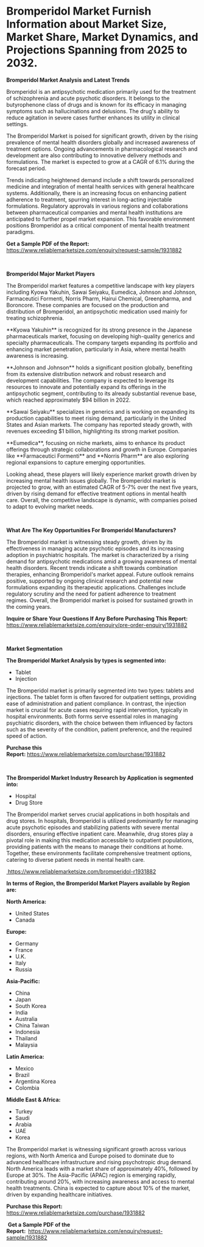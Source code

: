 <p><h1>Bromperidol Market Furnish Information about Market Size, Market Share, Market Dynamics, and Projections Spanning from 2025 to 2032.</h1></p><p><strong>Bromperidol Market Analysis and Latest Trends</strong></p>
<p><p>Bromperidol is an antipsychotic medication primarily used for the treatment of schizophrenia and acute psychotic disorders. It belongs to the butyrophenone class of drugs and is known for its efficacy in managing symptoms such as hallucinations and delusions. The drug's ability to reduce agitation in severe cases further enhances its utility in clinical settings.</p><p>The Bromperidol Market is poised for significant growth, driven by the rising prevalence of mental health disorders globally and increased awareness of treatment options. Ongoing advancements in pharmacological research and development are also contributing to innovative delivery methods and formulations. The market is expected to grow at a CAGR of 6.1% during the forecast period. </p><p>Trends indicating heightened demand include a shift towards personalized medicine and integration of mental health services with general healthcare systems. Additionally, there is an increasing focus on enhancing patient adherence to treatment, spurring interest in long-acting injectable formulations. Regulatory approvals in various regions and collaborations between pharmaceutical companies and mental health institutions are anticipated to further propel market expansion. This favorable environment positions Bromperidol as a critical component of mental health treatment paradigms.</p></p>
<p><strong>Get a Sample PDF of the Report:&nbsp;</strong> <a href="https://www.reliablemarketsize.com/enquiry/request-sample/1931882?utm_campaign=2628&utm_medium=2&utm_source=Github&utm_content=ia&utm_term=19042025&utm_id=bromperidol">https://www.reliablemarketsize.com/enquiry/request-sample/1931882</a></p>
<p>&nbsp;</p>
<p><strong>Bromperidol Major Market Players</strong></p>
<p><p>The Bromperidol market features a competitive landscape with key players including Kyowa Yakuhin, Sawai Seiyaku, Eumedica, Johnson and Johnson, Farmaceutici Formenti, Norris Pharm, Hairui Chemical, Greenpharma, and Boroncore. These companies are focused on the production and distribution of Bromperidol, an antipsychotic medication used mainly for treating schizophrenia.</p><p>**Kyowa Yakuhin** is recognized for its strong presence in the Japanese pharmaceuticals market, focusing on developing high-quality generics and specialty pharmaceuticals. The company targets expanding its portfolio and enhancing market penetration, particularly in Asia, where mental health awareness is increasing.</p><p>**Johnson and Johnson** holds a significant position globally, benefiting from its extensive distribution network and robust research and development capabilities. The company is expected to leverage its resources to innovate and potentially expand its offerings in the antipsychotic segment, contributing to its already substantial revenue base, which reached approximately $94 billion in 2022.</p><p>**Sawai Seiyaku** specializes in generics and is working on expanding its production capabilities to meet rising demand, particularly in the United States and Asian markets. The company has reported steady growth, with revenues exceeding $1 billion, highlighting its strong market position.</p><p>**Eumedica**, focusing on niche markets, aims to enhance its product offerings through strategic collaborations and growth in Europe. Companies like **Farmaceutici Formenti** and **Norris Pharm** are also exploring regional expansions to capture emerging opportunities.</p><p>Looking ahead, these players will likely experience market growth driven by increasing mental health issues globally. The Bromperidol market is projected to grow, with an estimated CAGR of 5-7% over the next five years, driven by rising demand for effective treatment options in mental health care. Overall, the competitive landscape is dynamic, with companies poised to adapt to evolving market needs.</p></p>
<p>&nbsp;</p>
<p><strong>What Are The Key Opportunities For Bromperidol Manufacturers?</strong></p>
<p><p>The Bromperidol market is witnessing steady growth, driven by its effectiveness in managing acute psychotic episodes and its increasing adoption in psychiatric hospitals. The market is characterized by a rising demand for antipsychotic medications amid a growing awareness of mental health disorders. Recent trends indicate a shift towards combination therapies, enhancing Bromperidol's market appeal. Future outlook remains positive, supported by ongoing clinical research and potential new formulations expanding its therapeutic applications. Challenges include regulatory scrutiny and the need for patient adherence to treatment regimes. Overall, the Bromperidol market is poised for sustained growth in the coming years.</p></p>
<p><strong>Inquire or Share Your Questions If Any Before Purchasing This Report:</strong> <a href="https://www.reliablemarketsize.com/enquiry/pre-order-enquiry/1931882?utm_campaign=2628&utm_medium=2&utm_source=Github&utm_content=ia&utm_term=19042025&utm_id=bromperidol">https://www.reliablemarketsize.com/enquiry/pre-order-enquiry/1931882</a></p>
<p>&nbsp;</p>
<p><strong>Market Segmentation</strong></p>
<p><strong>The Bromperidol Market Analysis by types is segmented into:</strong></p>
<p><ul><li>Tablet</li><li>Injection</li></ul></p>
<p><p>The Bromperidol market is primarily segmented into two types: tablets and injections. The tablet form is often favored for outpatient settings, providing ease of administration and patient compliance. In contrast, the injection market is crucial for acute cases requiring rapid intervention, typically in hospital environments. Both forms serve essential roles in managing psychiatric disorders, with the choice between them influenced by factors such as the severity of the condition, patient preference, and the required speed of action.</p></p>
<p><strong>Purchase this Report:&nbsp;</strong><a href="https://www.reliablemarketsize.com/purchase/1931882?utm_campaign=2628&utm_medium=2&utm_source=Github&utm_content=ia&utm_term=19042025&utm_id=bromperidol">https://www.reliablemarketsize.com/purchase/1931882</a></p>
<p>&nbsp;</p>
<p><strong>The Bromperidol Market Industry Research by Application is segmented into:</strong></p>
<p><ul><li>Hospital</li><li>Drug Store</li></ul></p>
<p><p>The Bromperidol market serves crucial applications in both hospitals and drug stores. In hospitals, Bromperidol is utilized predominantly for managing acute psychotic episodes and stabilizing patients with severe mental disorders, ensuring effective inpatient care. Meanwhile, drug stores play a pivotal role in making this medication accessible to outpatient populations, providing patients with the means to manage their conditions at home. Together, these environments facilitate comprehensive treatment options, catering to diverse patient needs in mental health care.</p></p>
<p><a href="https://www.reliablemarketsize.com/bromperidol-r1931882?utm_campaign=2628&utm_medium=2&utm_source=Github&utm_content=ia&utm_term=19042025&utm_id=bromperidol">&nbsp;https://www.reliablemarketsize.com/bromperidol-r1931882</a></p>
<p><strong>In terms of Region, the Bromperidol Market Players available by Region are:</strong></p>
<p>
    <p> <strong> North America: </strong>
        <ul>
            <li>United States</li>
            <li>Canada</li>
        </ul>
        </p> 
    <p> <strong> Europe: </strong>
        <ul>
            <li>Germany</li>
            <li>France</li>
            <li>U.K.</li>
            <li>Italy</li>
            <li>Russia</li>
        </ul>
        </p> 
    <p> <strong> Asia-Pacific: </strong>
        <ul>
            <li>China</li>
            <li>Japan</li>
            <li>South Korea</li>
            <li>India</li>
            <li>Australia</li>
            <li>China Taiwan</li>
            <li>Indonesia</li>
            <li>Thailand</li>
            <li>Malaysia</li>
        </ul>
        </p> 
    <p> <strong> Latin America: </strong>
        <ul>
            <li>Mexico</li>
            <li>Brazil</li>
            <li>Argentina Korea</li>
            <li>Colombia</li>
        </ul>
        </p> 
    <p> <strong> Middle East & Africa: </strong>
        <ul>
            <li>Turkey</li>
            <li>Saudi</li>
            <li>Arabia</li>
            <li>UAE</li>
            <li>Korea</li>
        </ul>
    </p>
    </p>
<p><p>The Bromperidol market is witnessing significant growth across various regions, with North America and Europe poised to dominate due to advanced healthcare infrastructure and rising psychotropic drug demand. North America leads with a market share of approximately 40%, followed by Europe at 30%. The Asia-Pacific (APAC) region is emerging rapidly, contributing around 20%, with increasing awareness and access to mental health treatments. China is expected to capture about 10% of the market, driven by expanding healthcare initiatives.</p></p>
<p><strong>Purchase this Report: </strong><a href="https://www.reliablemarketsize.com/purchase/1931882?utm_campaign=2628&utm_medium=2&utm_source=Github&utm_content=ia&utm_term=19042025&utm_id=bromperidol">https://www.reliablemarketsize.com/purchase/1931882</a></p>
<p>&nbsp;<strong>Get a Sample PDF of the Report:&nbsp;&nbsp;</strong><a href="https://www.reliablemarketsize.com/enquiry/request-sample/1931882?utm_campaign=2628&utm_medium=2&utm_source=Github&utm_content=ia&utm_term=19042025&utm_id=bromperidol">https://www.reliablemarketsize.com/enquiry/request-sample/1931882</a></p>
<p><strong></strong></p>
<p><p></p><p></p><p></p></p>